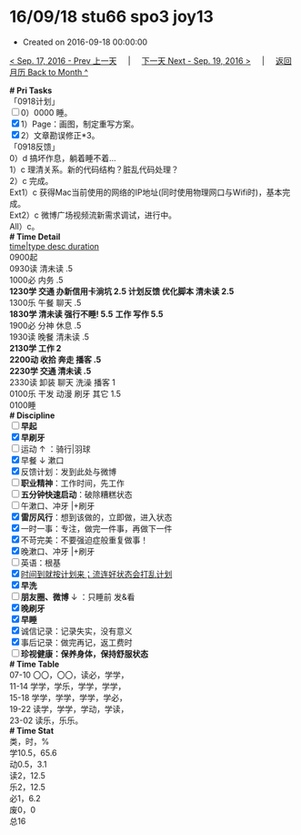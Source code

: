 # 16/09/18 stu66 spo3 joy13

- Created on 2016-09-18 00:00:00

[< Sep. 17, 2016 - Prev 上一天](/_archived/lifelogs/2016/09/d17.md) &nbsp; &nbsp; | &nbsp; &nbsp; [下一天 Next - Sep. 19, 2016 >](/_archived/lifelogs/2016/09/d19.md) &nbsp; &nbsp; |  &nbsp; &nbsp; [返回月历 Back to Month ^](/_archived/lifelogs/2016/09/index.md)
<br/><div><b># Pri Tasks</b></div><div>「0918计划」</div><div><input type="checkbox"/>0）0000 睡。</div><div><input checked="true" type="checkbox"/>1）Page：画图，制定重写方案。</div><div><input checked="true" type="checkbox"/>2）文章勘误修正*3。</div><div>「0918反馈」</div><div>0）d 搞坏作息，躺着睡不着…</div><div>1）c 理清关系。新的代码结构？脏乱代码处理？</div><div>2）c 完成。</div><div>Ext1）c 获得Mac当前使用的网络的IP地址(同时使用物理网口与Wifi时)，基本完成。</div><div>Ext2）c 微博广场视频流新需求调试，进行中。</div><div>All）c。</div><div><b># Time Detail</b></div><div><u>time|type desc duration</u></div><div>0900起</div><div>0930读 清未读 .5</div><div>1000必 内务 .5</div><div><b>1230学 交通 办新信用卡淌坑 2.5</b><b> 计划反馈 优化脚本 清未读 2.5</b></div><div>1300乐 午餐 聊天 .5</div><div><b>1830学 清未读 强行不睡! 5.5</b> <b>工作 写作 5.5</b></div><div>1900必 分神 休息 .5</div><div>1930读 晚餐 清未读 .5</div><div><b>2130学 工作 2</b></div><div><b>2200动 收拾 奔走 播客 .5</b></div><div><b>2230学 交通 清未读 .5</b></div><div>2330读 卸装 聊天 洗澡 播客 1</div><div>0100乐 干发 动漫 刷牙 其它 1.5</div><div>0100睡</div><div><b># Discipline</b></div><div><b><input type="checkbox"/></b><b>早起</b></div><div><input checked="true" type="checkbox"/><b>早刷牙</b></div><div><input type="checkbox"/>运动 ↑ ：骑行|羽球</div><div><input checked="true" type="checkbox"/>早餐 ↓ 漱口</div><div><input checked="true" type="checkbox"/>反馈计划：发到此处与微博</div><div><input type="checkbox"/><b>职业精神</b>：工作时间，先工作</div><div><input type="checkbox"/><b>五分钟快速启动</b>：破除糟糕状态</div><div><input type="checkbox"/>午漱口、冲牙 |+刷牙</div><div><input checked="true" type="checkbox"/><b>雷厉风行</b>：想到该做的，立即做，进入状态</div><div><input checked="true" type="checkbox"/>一时一事：专注，做完一件事，再做下一件</div><div><input checked="true" type="checkbox"/>不苛完美：不要强迫症般重复做事！</div><div><input checked="true" type="checkbox"/>晚漱口、冲牙 |+刷牙</div><div><input type="checkbox"/>英语：根基</div><div><u><input checked="true" type="checkbox"/></u><u>时间到就按计划来；流连好状态会打乱计划</u></div><div><input checked="true" type="checkbox"/><b>早洗</b></div><div><b><input type="checkbox"/></b><b>朋友圈、微博</b> ↓ ：只睡前 发&amp;看</div><div><b><input checked="true" type="checkbox"/></b><b>晚刷牙</b></div><div><input checked="true" type="checkbox"/><b>早睡</b></div><div><input checked="true" type="checkbox"/>诚信记录：记录失实，没有意义</div><div><input checked="true" type="checkbox"/>事后记录：做完再记，返工费时</div><div><b><input type="checkbox"/></b><b>珍视健康：保养身体，保持舒服状态</b></div><div><b># Time Table</b></div><div>07-10 〇〇，〇〇，读必，学学，</div><div>11-14 学学，学乐，学学，学学，</div><div>15-18 学学，学学，学学，学必，</div><div>19-22 读学，学学，学动，学读，</div><div>23-02 读乐，乐乐。</div><div><b># Time Stat</b></div><div>类，时，%</div><div>学10.5，65.6</div><div>动0.5，3.1</div><div>读2，12.5</div><div>乐2，12.5</div><div>必1，6.2</div><div>废0，0</div><div>总16</div>
